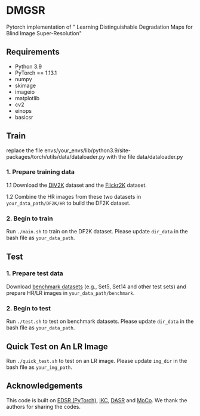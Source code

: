 # DMGSR
Pytorch implementation of " Learning Distinguishable Degradation Maps for Blind Image Super-Resolution"

## Requirements
- Python 3.9
- PyTorch == 1.13.1
- numpy
- skimage
- imageio
- matplotlib
- cv2
- einops
- basicsr


## Train
replace the file envs/your_envs/lib/python3.9/site-packages/torch/utils/data/dataloader.py with the file data/dataloader.py
### 1. Prepare training data 

1.1 Download the [DIV2K](https://data.vision.ee.ethz.ch/cvl/DIV2K/)  dataset and the [Flickr2K](http://cv.snu.ac.kr/research/EDSR/Flickr2K.tar) dataset.

1.2 Combine the HR images from these two datasets in `your_data_path/DF2K/HR` to build the DF2K dataset. 

### 2. Begin to train
Run `./main.sh` to train on the DF2K dataset. Please update `dir_data` in the bash file as `your_data_path`.


## Test
### 1. Prepare test data 
Download [benchmark datasets](https://github.com/xinntao/BasicSR/blob/a19aac61b277f64be050cef7fe578a121d944a0e/docs/Datasets.md) (e.g., Set5, Set14 and other test sets) and prepare HR/LR images in `your_data_path/benchmark`.


### 2. Begin to test
Run `./test.sh` to test on benchmark datasets. Please update `dir_data` in the bash file as `your_data_path`.


## Quick Test on An LR Image
Run `./quick_test.sh` to test on an LR image. Please update `img_dir` in the bash file as `your_img_path`.


## Acknowledgements
This code is built on [EDSR (PyTorch)](https://github.com/thstkdgus35/EDSR-PyTorch), [IKC](https://github.com/yuanjunchai/IKC), [DASR](https://github.com/csjliang/DASR) and [MoCo](https://github.com/facebookresearch/moco). We thank the authors for sharing the codes.

